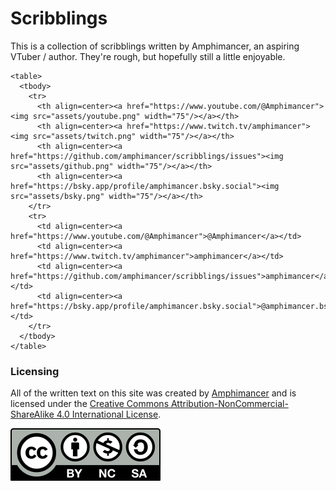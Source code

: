 # Scribblings

This is a collection of scribblings written by Amphimancer, an aspiring VTuber / author.
They're rough, but hopefully still a little enjoyable.

```@raw html
<table>
  <tbody>
    <tr>
      <th align=center><a href="https://www.youtube.com/@Amphimancer"><img src="assets/youtube.png" width="75"/></a></th>
      <th align=center><a href="https://www.twitch.tv/amphimancer"><img src="assets/twitch.png" width="75"/></a></th>
      <th align=center><a href="https://github.com/amphimancer/scribblings/issues"><img src="assets/github.png" width="75"/></a></th>
      <th align=center><a href="https://bsky.app/profile/amphimancer.bsky.social"><img src="assets/bsky.png" width="75"/></a></th>
    </tr>
    <tr>
      <td align=center><a href="https://www.youtube.com/@Amphimancer">@Amphimancer</a></td>
      <td align=center><a href="https://www.twitch.tv/amphimancer">amphimancer</a></td>
      <td align=center><a href="https://github.com/amphimancer/scribblings/issues">amphimancer</a></td>
      <td align=center><a href="https://bsky.app/profile/amphimancer.bsky.social">@amphimancer.bsky.social</a></td>
    </tr>
  </tbody>
</table>
```

### Licensing
All of the written text on this site was created by [Amphimancer](https://github.com/amphimancer) and is licensed under the [Creative Commons Attribution-NonCommercial-ShareAlike 4.0 International License](https://creativecommons.org/licenses/by-nc-sa/4.0/legalcode).

[![CC BY NC SA](./content/cc/by-nc-sa.svg)](https://creativecommons.org/licenses/by-sa/4.0/)


